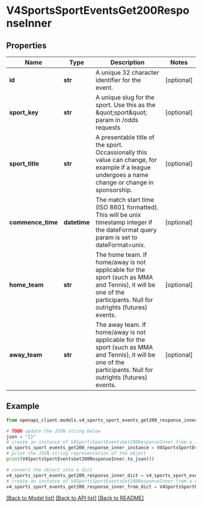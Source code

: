 # V4SportsSportEventsGet200ResponseInner


## Properties

Name | Type | Description | Notes
------------ | ------------- | ------------- | -------------
**id** | **str** | A unique 32 character identifier for the event. | [optional] 
**sport_key** | **str** | A unique slug for the sport. Use this as the \&quot;sport\&quot; param in /odds requests | [optional] 
**sport_title** | **str** | A presentable title of the sport. Occassionally this value can change, for example if a league undergoes a name change or change in sponsorship. | [optional] 
**commence_time** | **datetime** | The match start time (ISO 8601 formatted). This will be unix timestamp integer if the dateFormat query param is set to dateFormat&#x3D;unix. | [optional] 
**home_team** | **str** | The home team. If home/away is not applicable for the sport (such as MMA and Tennis), it will be one of the participants. Null for outrights (futures) events. | [optional] 
**away_team** | **str** | The away team. If home/away is not applicable for the sport (such as MMA and Tennis), it will be one of the participants. Null for outrights (futures) events. | [optional] 

## Example

```python
from openapi_client.models.v4_sports_sport_events_get200_response_inner import V4SportsSportEventsGet200ResponseInner

# TODO update the JSON string below
json = "{}"
# create an instance of V4SportsSportEventsGet200ResponseInner from a JSON string
v4_sports_sport_events_get200_response_inner_instance = V4SportsSportEventsGet200ResponseInner.from_json(json)
# print the JSON string representation of the object
print(V4SportsSportEventsGet200ResponseInner.to_json())

# convert the object into a dict
v4_sports_sport_events_get200_response_inner_dict = v4_sports_sport_events_get200_response_inner_instance.to_dict()
# create an instance of V4SportsSportEventsGet200ResponseInner from a dict
v4_sports_sport_events_get200_response_inner_from_dict = V4SportsSportEventsGet200ResponseInner.from_dict(v4_sports_sport_events_get200_response_inner_dict)
```
[[Back to Model list]](../README.md#documentation-for-models) [[Back to API list]](../README.md#documentation-for-api-endpoints) [[Back to README]](../README.md)


